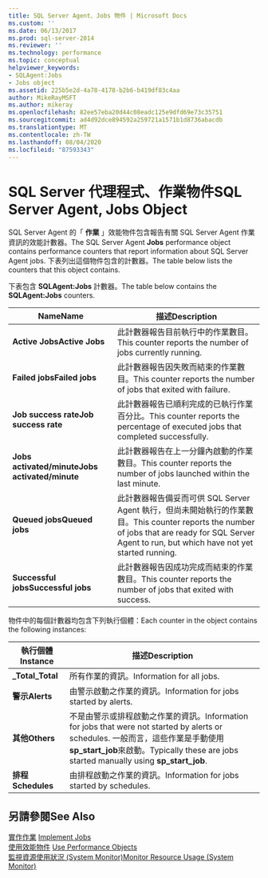 ```yaml
---
title: SQL Server Agent、Jobs 物件 | Microsoft Docs
ms.custom: ''
ms.date: 06/13/2017
ms.prod: sql-server-2014
ms.reviewer: ''
ms.technology: performance
ms.topic: conceptual
helpviewer_keywords:
- SQLAgent:Jobs
- Jobs object
ms.assetid: 225b5e2d-4a78-4178-b2b6-b419df83c4aa
author: MikeRayMSFT
ms.author: mikeray
ms.openlocfilehash: 82ee57eba20d44c08eadc125e9dfd69e73c35751
ms.sourcegitcommit: ad4d92dce894592a259721a1571b1d8736abacdb
ms.translationtype: MT
ms.contentlocale: zh-TW
ms.lasthandoff: 08/04/2020
ms.locfileid: "87593343"
---
```

# <a name="sql-server-agent-jobs-object"></a><span data-ttu-id="6fb7b-102">SQL Server 代理程式、作業物件</span><span class="sxs-lookup"><span data-stu-id="6fb7b-102">SQL Server Agent, Jobs Object</span></span>
  <span data-ttu-id="6fb7b-103">SQL Server Agent 的「 **作業** 」效能物件包含報告有關 SQL Server Agent 作業資訊的效能計數器。</span><span class="sxs-lookup"><span data-stu-id="6fb7b-103">The SQL Server Agent **Jobs** performance object contains performance counters that report information about SQL Server Agent jobs.</span></span> <span data-ttu-id="6fb7b-104">下表列出這個物件包含的計數器。</span><span class="sxs-lookup"><span data-stu-id="6fb7b-104">The table below lists the counters that this object contains.</span></span>  
  
 <span data-ttu-id="6fb7b-105">下表包含 **SQLAgent:Jobs** 計數器。</span><span class="sxs-lookup"><span data-stu-id="6fb7b-105">The table below contains the **SQLAgent:Jobs** counters.</span></span>  
  
|<span data-ttu-id="6fb7b-106">Name</span><span class="sxs-lookup"><span data-stu-id="6fb7b-106">Name</span></span>|<span data-ttu-id="6fb7b-107">描述</span><span class="sxs-lookup"><span data-stu-id="6fb7b-107">Description</span></span>|  
|----------|-----------------|  
|<span data-ttu-id="6fb7b-108">**Active Jobs**</span><span class="sxs-lookup"><span data-stu-id="6fb7b-108">**Active Jobs**</span></span>|<span data-ttu-id="6fb7b-109">此計數器報告目前執行中的作業數目。</span><span class="sxs-lookup"><span data-stu-id="6fb7b-109">This counter reports the number of jobs currently running.</span></span>|  
|<span data-ttu-id="6fb7b-110">**Failed jobs**</span><span class="sxs-lookup"><span data-stu-id="6fb7b-110">**Failed jobs**</span></span>|<span data-ttu-id="6fb7b-111">此計數器報告因失敗而結束的作業數目。</span><span class="sxs-lookup"><span data-stu-id="6fb7b-111">This counter reports the number of jobs that exited with failure.</span></span>|  
|<span data-ttu-id="6fb7b-112">**Job success rate**</span><span class="sxs-lookup"><span data-stu-id="6fb7b-112">**Job success rate**</span></span>|<span data-ttu-id="6fb7b-113">此計數器報告已順利完成的已執行作業百分比。</span><span class="sxs-lookup"><span data-stu-id="6fb7b-113">This counter reports the percentage of executed jobs that completed successfully.</span></span>|  
|<span data-ttu-id="6fb7b-114">**Jobs activated/minute**</span><span class="sxs-lookup"><span data-stu-id="6fb7b-114">**Jobs activated/minute**</span></span>|<span data-ttu-id="6fb7b-115">此計數器報告在上一分鐘內啟動的作業數目。</span><span class="sxs-lookup"><span data-stu-id="6fb7b-115">This counter reports the number of jobs launched within the last minute.</span></span>|  
|<span data-ttu-id="6fb7b-116">**Queued jobs**</span><span class="sxs-lookup"><span data-stu-id="6fb7b-116">**Queued jobs**</span></span>|<span data-ttu-id="6fb7b-117">此計數器報告備妥而可供 SQL Server Agent 執行，但尚未開始執行的作業數目。</span><span class="sxs-lookup"><span data-stu-id="6fb7b-117">This counter reports the number of jobs that are ready for SQL Server Agent to run, but which have not yet started running.</span></span>|  
|<span data-ttu-id="6fb7b-118">**Successful jobs**</span><span class="sxs-lookup"><span data-stu-id="6fb7b-118">**Successful jobs**</span></span>|<span data-ttu-id="6fb7b-119">此計數器報告因成功完成而結束的作業數目。</span><span class="sxs-lookup"><span data-stu-id="6fb7b-119">This counter reports the number of jobs that exited with success.</span></span>|  
  
 <span data-ttu-id="6fb7b-120">物件中的每個計數器均包含下列執行個體：</span><span class="sxs-lookup"><span data-stu-id="6fb7b-120">Each counter in the object contains the following instances:</span></span>  
  
|<span data-ttu-id="6fb7b-121">執行個體</span><span class="sxs-lookup"><span data-stu-id="6fb7b-121">Instance</span></span>|<span data-ttu-id="6fb7b-122">描述</span><span class="sxs-lookup"><span data-stu-id="6fb7b-122">Description</span></span>|  
|--------------|-----------------|  
|<span data-ttu-id="6fb7b-123">**_Total**</span><span class="sxs-lookup"><span data-stu-id="6fb7b-123">**_Total**</span></span>|<span data-ttu-id="6fb7b-124">所有作業的資訊。</span><span class="sxs-lookup"><span data-stu-id="6fb7b-124">Information for all jobs.</span></span>|  
|<span data-ttu-id="6fb7b-125">**警示**</span><span class="sxs-lookup"><span data-stu-id="6fb7b-125">**Alerts**</span></span>|<span data-ttu-id="6fb7b-126">由警示啟動之作業的資訊。</span><span class="sxs-lookup"><span data-stu-id="6fb7b-126">Information for jobs started by alerts.</span></span>|  
|<span data-ttu-id="6fb7b-127">**其他**</span><span class="sxs-lookup"><span data-stu-id="6fb7b-127">**Others**</span></span>|<span data-ttu-id="6fb7b-128">不是由警示或排程啟動之作業的資訊。</span><span class="sxs-lookup"><span data-stu-id="6fb7b-128">Information for jobs that were not started by alerts or schedules.</span></span> <span data-ttu-id="6fb7b-129">一般而言，這些作業是手動使用 **sp_start_job**來啟動。</span><span class="sxs-lookup"><span data-stu-id="6fb7b-129">Typically these are jobs started manually using **sp_start_job**.</span></span>|  
|<span data-ttu-id="6fb7b-130">**排程**</span><span class="sxs-lookup"><span data-stu-id="6fb7b-130">**Schedules**</span></span>|<span data-ttu-id="6fb7b-131">由排程啟動之作業的資訊。</span><span class="sxs-lookup"><span data-stu-id="6fb7b-131">Information for jobs started by schedules.</span></span>|  
  
## <a name="see-also"></a><span data-ttu-id="6fb7b-132">另請參閱</span><span class="sxs-lookup"><span data-stu-id="6fb7b-132">See Also</span></span>  
 <span data-ttu-id="6fb7b-133">[實作作業](../../ssms/agent/implement-jobs.md) </span><span class="sxs-lookup"><span data-stu-id="6fb7b-133">[Implement Jobs](../../ssms/agent/implement-jobs.md) </span></span>  
 <span data-ttu-id="6fb7b-134">[使用效能物件](../../ssms/agent/use-performance-objects.md) </span><span class="sxs-lookup"><span data-stu-id="6fb7b-134">[Use Performance Objects](../../ssms/agent/use-performance-objects.md) </span></span>  
 [<span data-ttu-id="6fb7b-135">監視資源使用狀況 &#40;System Monitor&#41;</span><span class="sxs-lookup"><span data-stu-id="6fb7b-135">Monitor Resource Usage &#40;System Monitor&#41;</span></span>](monitor-resource-usage-system-monitor.md)  
  
  
